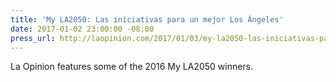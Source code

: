 ```yaml
---
title: 'My LA2050: Las iniciativas para un mejor Los Ángeles'
date: 2017-01-02 23:00:00 -08:00
press_url: http://laopinion.com/2017/01/03/my-la2050-las-iniciativas-para-un-mejor-los-angeles/
---
```


La Opinion features some of the 2016 My LA2050 winners.
